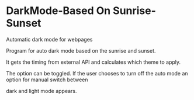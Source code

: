# DarkMode-Based On Sunrise-Sunset

Automatic dark mode for webpages

Program for auto dark mode based on the sunrise and sunset. 

It gets the timing from external API and calculates which theme to apply.

The option can be toggled. If the user chooses to turn off the auto mode an option for manual switch between

dark and light mode appears.

